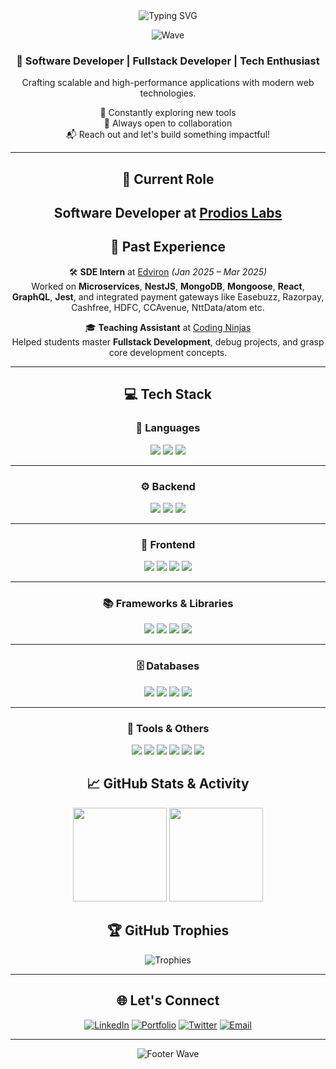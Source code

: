 <div align="center">

  <img src="https://readme-typing-svg.herokuapp.com?font=Fira+Code&size=24&duration=3000&pause=1000&color=00F7FF&center=true&width=800&lines=Hi+there!+I'm+Souvik+Hazra+👋;Software+Developer+🚀;Building+Scalable+and+Robust+Apps+💻;Always+Learning+and+Improving+💡](https://readme-typing-svg.demolab.com/?font=Fira+Code&size=24&duration=3000&pause=1000&color=00F7FF&center=true&width=800&lines=Hi+there!+I%27m+Souvik+Hazra+%F0%9F%91%8B;Software+Developer+%F0%9F%9A%80;Building+Scalable+and+Robust+Apps+%F0%9F%92%BB;Always+Learning+and+Improving+%F0%9F%92%A1" alt="Typing SVG" />



![Wave](https://capsule-render.vercel.app/api?type=waving&color=gradient&height=100&section=header&text=&fontSize=30)

### 🚀 Software Developer | Fullstack Developer | Tech Enthusiast  
Crafting scalable and high-performance applications with modern web technologies.

🌱 Constantly exploring new tools  
💬 Always open to collaboration  
📬 Reach out and let's build something impactful!

---

## 🏢 Current Role

**Software Developer** at [Prodios Labs](https://prodioslabs.com/)  
---

## 💼 Past Experience

🛠 **SDE Intern** at [Edviron](https://www.edviron.com/) *(Jan 2025 – Mar 2025)*  
Worked on **Microservices**, **NestJS**, **MongoDB**, **Mongoose**, **React**, **GraphQL**, **Jest**, and integrated payment gateways like Easebuzz, Razorpay, Cashfree, HDFC, CCAvenue, NttData/atom etc.

🎓 **Teaching Assistant** at [Coding Ninjas](https://www.codingninjas.com/)  
Helped students master **Fullstack Development**, debug projects, and grasp core development concepts.

---

## 💻 Tech Stack

<p align="center">

### 📝 Languages  
<img src="https://img.shields.io/badge/JavaScript-F7DF1E?style=for-the-badge&logo=javascript&logoColor=black" />
<img src="https://img.shields.io/badge/TypeScript-3178C6?style=for-the-badge&logo=typescript&logoColor=white" />
<img src="https://img.shields.io/badge/Golang-00ADD8?style=for-the-badge&logo=go&logoColor=white" />

---

### ⚙️ Backend  
<img src="https://img.shields.io/badge/Node.js-339933?style=for-the-badge&logo=node.js&logoColor=white" />
<img src="https://img.shields.io/badge/Express.js-000000?style=for-the-badge&logo=express&logoColor=white" />
<img src="https://img.shields.io/badge/NestJS-E0234E?style=for-the-badge&logo=nestjs&logoColor=white" />

---

### 🎨 Frontend  
<img src="https://img.shields.io/badge/HTML5-E34F26?style=for-the-badge&logo=html5&logoColor=white" />
<img src="https://img.shields.io/badge/CSS3-1572B6?style=for-the-badge&logo=css3&logoColor=white" />
<img src="https://img.shields.io/badge/Tailwind-38B2AC?style=for-the-badge&logo=tailwind-css&logoColor=white" />
<img src="https://img.shields.io/badge/Bootstrap-563D7C?style=for-the-badge&logo=bootstrap&logoColor=white" />

---

### 📚 Frameworks & Libraries  
<img src="https://img.shields.io/badge/React-61DAFB?style=for-the-badge&logo=react&logoColor=black" />
<img src="https://img.shields.io/badge/Next.js-000000?style=for-the-badge&logo=nextdotjs&logoColor=white" />
<img src="https://img.shields.io/badge/Redux-764ABC?style=for-the-badge&logo=redux&logoColor=white" />
<img src="https://img.shields.io/badge/GraphQL-E10098?style=for-the-badge&logo=graphql&logoColor=white" />

---

### 🗄 Databases  
<img src="https://img.shields.io/badge/MongoDB-47A248?style=for-the-badge&logo=mongodb&logoColor=white" />
<img src="https://img.shields.io/badge/Mongoose-800000?style=for-the-badge&logo=mongoose&logoColor=white" />
<img src="https://img.shields.io/badge/PostgreSQL-336791?style=for-the-badge&logo=postgresql&logoColor=white" />
<img src="https://img.shields.io/badge/Prisma-2D3748?style=for-the-badge&logo=prisma&logoColor=white" />

---

### 🔧 Tools & Others  
<img src="https://img.shields.io/badge/WebRTC-008000?style=for-the-badge&logo=webrtc&logoColor=white" />
<img src="https://img.shields.io/badge/Socket.io-010101?style=for-the-badge&logo=socketdotio&logoColor=white" />
<img src="https://img.shields.io/badge/Jest-C21325?style=for-the-badge&logo=jest&logoColor=white" />
<img src="https://img.shields.io/badge/Webhooks-FF9900?style=for-the-badge" />
<img src="https://img.shields.io/badge/Microservices-FF5733?style=for-the-badge" />
<img src="https://img.shields.io/badge/Payments-00A650?style=for-the-badge&logo=razorpay&logoColor=white" />

</p>


## 📈 GitHub Stats & Activity

<p align="center">
<img src="https://github-readme-stats.vercel.app/api/top-langs/?username=Mr-R-e-X&layout=compact&theme=tokyonight&hide_border=true" height="150"/>
<img src="https://github-readme-streak-stats.herokuapp.com/?user=Mr-R-e-X&theme=tokyonight&hide_border=true" height="150"/>
</p>

## 🏆 GitHub Trophies

<p align="center">
<img src="https://github-profile-trophy.vercel.app/?username=Mr-R-e-X&theme=tokyonight&margin-w=10&margin-h=10&row=1&column=6" alt="Trophies" />
</p>

---

## 🌐 Let's Connect

[![LinkedIn](https://img.shields.io/badge/LinkedIn-blue?style=for-the-badge&logo=linkedin&logoColor=white)](https://www.linkedin.com/in/souvik-hazra-202321252/)
[![Portfolio](https://img.shields.io/badge/Portfolio-black?style=for-the-badge&logo=google-chrome&logoColor=white)](https://exploresouvik.in)
[![Twitter](https://img.shields.io/badge/Twitter-1DA1F2?style=for-the-badge&logo=twitter&logoColor=white)](https://x.com/souvik__hazra)
[![Email](https://img.shields.io/badge/Gmail-red?style=for-the-badge&logo=gmail&logoColor=white)](mailto:souvikhazra151@gmail.com)

---

![Footer Wave](https://capsule-render.vercel.app/api?type=waving&color=gradient&height=100&section=footer)

</div>
